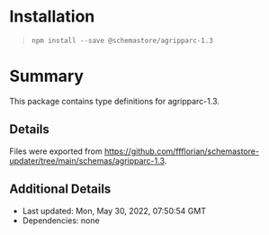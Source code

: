 # Installation
> `npm install --save @schemastore/agripparc-1.3`

# Summary
This package contains type definitions for agripparc-1.3.

## Details
Files were exported from https://github.com/ffflorian/schemastore-updater/tree/main/schemas/agripparc-1.3.

## Additional Details
* Last updated: Mon, May 30, 2022, 07:50:54 GMT
* Dependencies: none
